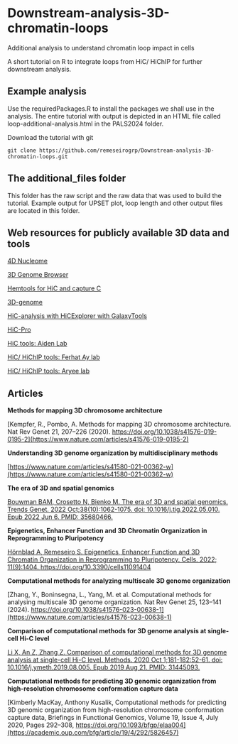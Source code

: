 # Downstream-analysis-3D-chromatin-loops
Additional analysis to understand chromatin loop impact in cells

A short tutorial on R to integrate loops from HiC/ HiChIP for further downstream analysis.

## Example analysis
Use the requiredPackages.R to install the packages we shall use in the analysis. The entire tutorial with output is depicted in an HTML file called loop-additional-analysis.html in the PALS2024 folder.

Download the tutorial with git

```
git clone https://github.com/remeseirogrp/Downstream-analysis-3D-chromatin-loops.git

```

## The additional_files folder
This folder has the raw script and the raw data that was used to build the tutorial. Example output for UPSET plot, loop length and other output files are located in this folder.

## Web resources for publicly available 3D data and tools

[4D Nucleome](https://www.4dnucleome.org/)

[3D Genome Browser](http://3dgenome.fsm.northwestern.edu/)

[Hemtools for HiC and capture C](https://hemtools.readthedocs.io/en/latest/content/NGS_pipelines/hicpro_split.html)

[3D-genome](https://github.com/topics/3d-genome)

[HiC-analysis with HiCExplorer with GalaxyTools](https://training.galaxyproject.org/training-material/topics/epigenetics/tutorials/hicexplorer/tutorial.html)

[HiC-Pro](https://github.com/nservant/HiC-Pro)

[HiC tools: Aiden Lab](https://github.com/aidenlab)

[HiC/ HiChIP tools: Ferhat Ay lab](https://github.com/ay-lab)

[HiC/ HiChIP tools: Aryee lab](https://github.com/aryeelab)

## Articles

**Methods for mapping 3D chromosome architecture**

[Kempfer, R., Pombo, A. Methods for mapping 3D chromosome architecture. Nat Rev Genet 21, 207–226 (2020). https://doi.org/10.1038/s41576-019-0195-2](https://www.nature.com/articles/s41576-019-0195-2)

**Understanding 3D genome organization by multidisciplinary methods**

[https://www.nature.com/articles/s41580-021-00362-w](https://www.nature.com/articles/s41580-021-00362-w)

**The era of 3D and spatial genomics**

[Bouwman BAM, Crosetto N, Bienko M. The era of 3D and spatial genomics. Trends Genet. 2022 Oct;38(10):1062-1075. doi: 10.1016/j.tig.2022.05.010. Epub 2022 Jun 6. PMID: 35680466.](https://www.cell.com/trends/genetics/fulltext/S0168-9525(22)00118-4)

**Epigenetics, Enhancer Function and 3D Chromatin Organization in Reprogramming to Pluripotency**

[Hörnblad A, Remeseiro S. Epigenetics, Enhancer Function and 3D Chromatin Organization in Reprogramming to Pluripotency. Cells. 2022; 11(9):1404. https://doi.org/10.3390/cells11091404 ](https://www.mdpi.com/2073-4409/11/9/1404)

**Computational methods for analyzing multiscale 3D genome organization**

[Zhang, Y., Boninsegna, L., Yang, M. et al. Computational methods for analysing multiscale 3D genome organization. Nat Rev Genet 25, 123–141 (2024). https://doi.org/10.1038/s41576-023-00638-1](https://www.nature.com/articles/s41576-023-00638-1)

**Comparison of computational methods for 3D genome analysis at single-cell Hi-C level**

[Li X, An Z, Zhang Z. Comparison of computational methods for 3D genome analysis at single-cell Hi-C level. Methods. 2020 Oct 1;181-182:52-61. doi: 10.1016/j.ymeth.2019.08.005. Epub 2019 Aug 21. PMID: 31445093.](https://www.sciencedirect.com/science/article/pii/S1046202319300891)

**Computational methods for predicting 3D genomic organization from high-resolution chromosome conformation capture data**

[Kimberly MacKay, Anthony Kusalik, Computational methods for predicting 3D genomic organization from high-resolution chromosome conformation capture data, Briefings in Functional Genomics, Volume 19, Issue 4, July 2020, Pages 292–308, https://doi.org/10.1093/bfgp/elaa004](https://academic.oup.com/bfg/article/19/4/292/5826457)





